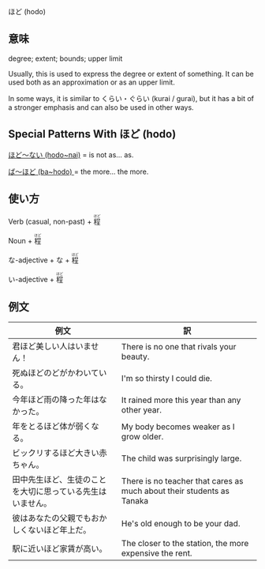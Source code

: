 ほど (hodo)

## 意味

degree; extent; bounds; upper limit

Usually, this is used to express the degree or extent of something. It can be used both as an approximation or as an upper limit.

In some ways, it is similar to くらい・ぐらい (kurai / gurai), but it has a bit of a stronger emphasis and can also be used in other ways.

## Special Patterns With ほど (hodo)

[ほど～ない (hodo~nai)](hodonai.md ) = is not as… as.

[ば～ほど (ba~hodo) ](bahodo.md )= the more… the more.

## 使い方

Verb (casual, non-past)	+ <ruby>程<rt>ほど</rt></ruby>

Noun                    + <ruby>程<rt>ほど</rt></ruby>

な-adjective + な       + <ruby>程<rt>ほど</rt></ruby>

い-adjective            + <ruby>程<rt>ほど</rt></ruby>

## 例文

|例文|訳|
| --- | --- |
|君ほど美しい人はいません！|There is no one that rivals your beauty.|
|死ぬほどのどがかわいている。|I'm so thirsty I could die.|
|今年ほど雨の降った年はなかった。|It rained more this year than any other year.|
|年をとるほど体が弱くなる。|My body becomes weaker as I grow older.|
|ビックリするほど大きい赤ちゃん。|The child was surprisingly large.|
|田中先生ほど、生徒のことを大切に思っている先生はいません。|There is no teacher that cares as much about their students as Tanaka|
|彼はあなたの父親でもおかしくないほど年上だ。|He's old enough to be your dad.|
|駅に近いほど家賃が高い。|The closer to the station, the more expensive the rent.|